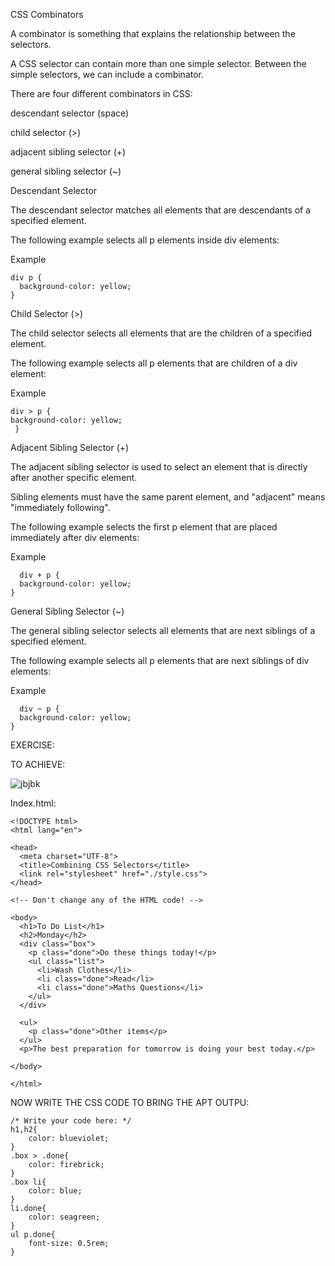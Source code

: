 CSS Combinators

A combinator is something that explains the relationship between the selectors.

A CSS selector can contain more than one simple selector. Between the simple selectors, we can include a combinator.

There are four different combinators in CSS:

descendant selector (space)

child selector (>)

adjacent sibling selector (+)

general sibling selector (~)

Descendant Selector

The descendant selector matches all elements that are descendants of a specified element.

The following example selects all p elements inside div elements: 

Example

    div p {
      background-color: yellow;
    }
    
Child Selector (>)

The child selector selects all elements that are the children of a specified element.

The following example selects all p elements that are children of a div element:

Example

    div > p {
    background-color: yellow;
     }
     
Adjacent Sibling Selector (+)

The adjacent sibling selector is used to select an element that is directly after another specific element.

Sibling elements must have the same parent element, and "adjacent" means "immediately following".

The following example selects the first p element that are placed immediately after div elements:

Example

      div + p {
      background-color: yellow;
    }

General Sibling Selector (~)

The general sibling selector selects all elements that are next siblings of a specified element.

The following example selects all p elements that are next siblings of div elements: 

Example

      div ~ p {
      background-color: yellow;
    } 
    
EXERCISE:

TO ACHIEVE:

![jbjbk](https://user-images.githubusercontent.com/111358462/236690094-549599fe-29f3-4ac4-88c6-3c8d0f7eeace.png)

Index.html:

    <!DOCTYPE html>
    <html lang="en">

    <head>
      <meta charset="UTF-8">
      <title>Combining CSS Selectors</title>
      <link rel="stylesheet" href="./style.css">
    </head>

    <!-- Don't change any of the HTML code! -->

    <body>
      <h1>To Do List</h1>
      <h2>Monday</h2>
      <div class="box">
        <p class="done">Do these things today!</p>
        <ul class="list">
          <li>Wash Clothes</li>
          <li class="done">Read</li>
          <li class="done">Maths Questions</li>
        </ul>
      </div>

      <ul>
        <p class="done">Other items</p>
      </ul>
      <p>The best preparation for tomorrow is doing your best today.</p>

    </body>

    </html>
    
NOW WRITE THE CSS CODE TO BRING THE APT OUTPU:

    /* Write your code here: */
    h1,h2{
        color: blueviolet;
    }
    .box > .done{
        color: firebrick;
    }
    .box li{
        color: blue;
    }
    li.done{
        color: seagreen;
    }
    ul p.done{
        font-size: 0.5rem;
    }
